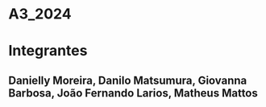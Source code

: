 # A3_2024

# Integrantes 
## Danielly Moreira, Danilo Matsumura, Giovanna Barbosa, João Fernando Larios, Matheus Mattos
